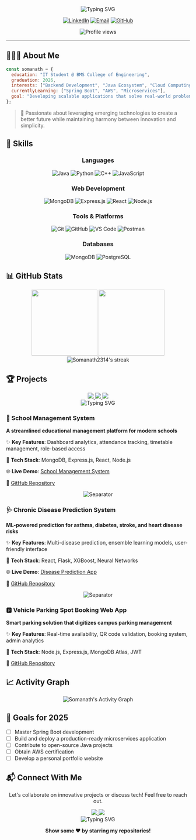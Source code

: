 <div align="center">
  <img src="https://readme-typing-svg.demolab.com?font=Fira+Code&size=32&duration=3000&pause=1000&color=6366F1&center=true&vCenter=true&random=false&width=600&lines=Hi+there%2C+I'm+Somanath+Mikali+%F0%9F%91%8B;Java+Developer+%7C+MERN+Stack;Problem+Solver+%7C+Tech+Enthusiast" alt="Typing SVG" />
  
  <p>
    <a href="https://www.linkedin.com/in/somanath-mikali/"><img src="https://img.shields.io/badge/LinkedIn-0077B5?style=for-the-badge&logo=linkedin&logoColor=white" alt="LinkedIn"></a>
    <a href="mailto:somanath.r.mikali@gmail.com"><img src="https://img.shields.io/badge/Email-D14836?style=for-the-badge&logo=gmail&logoColor=white" alt="Email"></a>
    <a href="https://github.com/Somanath2314"><img src="https://img.shields.io/badge/GitHub-100000?style=for-the-badge&logo=github&logoColor=white" alt="GitHub"></a>
  </p>
  
  <img src="https://komarev.com/ghpvc/?username=Somanath2314&style=flat-square&color=blueviolet" alt="Profile views"/>
  
  <hr/>
</div>

## 👨🏻‍💻 About Me

```javascript
const somanath = {
  education: "IT Student @ BMS College of Engineering",
  graduation: 2026,
  interests: ["Backend Development", "Java Ecosystem", "Cloud Computing", "System Design"],
  currentlyLearning: ["Spring Boot", "AWS", "Microservices"],
  goal: "Developing scalable applications that solve real-world problems"
};
```

> 🌱 Passionate about leveraging emerging technologies to create a better future while maintaining harmony between innovation and simplicity.

## 🚀 Skills

<div align="center">
  
  ### Languages
  ![Java](https://img.shields.io/badge/Java-ED8B00?style=for-the-badge&logo=openjdk&logoColor=white)
  ![Python](https://img.shields.io/badge/Python-3776AB?style=for-the-badge&logo=python&logoColor=white)
  ![C++](https://img.shields.io/badge/C++-00599C?style=for-the-badge&logo=c%2B%2B&logoColor=white)
  ![JavaScript](https://img.shields.io/badge/JavaScript-F7DF1E?style=for-the-badge&logo=javascript&logoColor=black)
  
  ### Web Development
  ![MongoDB](https://img.shields.io/badge/MongoDB-4EA94B?style=for-the-badge&logo=mongodb&logoColor=white)
  ![Express.js](https://img.shields.io/badge/Express.js-000000?style=for-the-badge&logo=express&logoColor=white)
  ![React](https://img.shields.io/badge/React-20232A?style=for-the-badge&logo=react&logoColor=61DAFB)
  ![Node.js](https://img.shields.io/badge/Node.js-339933?style=for-the-badge&logo=nodedotjs&logoColor=white)
  
  ### Tools & Platforms
  ![Git](https://img.shields.io/badge/Git-F05032?style=for-the-badge&logo=git&logoColor=white)
  ![GitHub](https://img.shields.io/badge/GitHub-100000?style=for-the-badge&logo=github&logoColor=white)
  ![VS Code](https://img.shields.io/badge/VS_Code-0078D4?style=for-the-badge&logo=visual%20studio%20code&logoColor=white)
  ![Postman](https://img.shields.io/badge/Postman-FF6C37?style=for-the-badge&logo=Postman&logoColor=white)
  
  ### Databases
  ![MongoDB](https://img.shields.io/badge/MongoDB-4EA94B?style=for-the-badge&logo=mongodb&logoColor=white)
  ![PostgreSQL](https://img.shields.io/badge/PostgreSQL-316192?style=for-the-badge&logo=postgresql&logoColor=white)
  
</div>

## 📊 GitHub Stats

<div align="center">
  <a href="https://github.com/Somanath2314">
    <img height="180em" src="https://github-readme-stats.vercel.app/api?username=Somanath2314&show_icons=true&theme=tokyonight&include_all_commits=true&count_private=true"/>
    <img height="180em" src="https://github-readme-stats.vercel.app/api/top-langs/?username=Somanath2314&layout=compact&langs_count=7&theme=tokyonight"/>
  </a>
</div>

<div align="center">
  <img src="https://github-readme-streak-stats.herokuapp.com/?user=Somanath2314&theme=tokyonight" alt="Somanath2314's streak"/>
</div>

## 🏆 Projects

<div align="center">
  <a href="https://github.com/Visheshpgowda/Hackthon">
    <img src="https://github-readme-stats.vercel.app/api/pin/?username=Visheshpgowda&repo=Hackthon&theme=tokyonight" />
  </a>
  <a href="https://github.com/Somanath2314/disease-prediction-app">
    <img src="https://github-readme-stats.vercel.app/api/pin/?username=Somanath2314&repo=disease-prediction-app&theme=tokyonight" />
  </a>
  <a href="https://github.com/Visheshpgowda/ParkingslotsProject">
    <img src="https://github-readme-stats.vercel.app/api/pin/?username=Visheshpgowda&repo=ParkingslotsProject&theme=tokyonight" />
  </a>
</div>

<div align="center">
  <img src="https://readme-typing-svg.demolab.com?font=Fira+Code&size=24&duration=3000&pause=1000&color=5D8BF4&center=true&vCenter=true&random=false&width=800&lines=Featured+Projects" alt="Typing SVG" />
</div>

### 🏫 School Management System

**A streamlined educational management platform for modern schools**

✨ **Key Features**: Dashboard analytics, attendance tracking, timetable management, role-based access

🔧 **Tech Stack**: MongoDB, Express.js, React, Node.js

🌐 **Live Demo**: [School Management System](https://hackathon-frontend-lime.vercel.app/)

🔗 [GitHub Repository](https://github.com/Visheshpgowda/Hackthon)

<div align="center">
  <img src="https://readme-typing-svg.demolab.com?font=Fira+Code&size=14&duration=3000&pause=1000&color=6366F1&center=true&vCenter=true&random=false&width=800&lines=✧･ﾟ:+*✧･ﾟ:*+:･ﾟ✧*:･ﾟ✧+:･ﾟ✧*:･ﾟ✧+:･ﾟ✧*:･ﾟ✧" alt="Separator" />
</div>

### 🩺 Chronic Disease Prediction System

**ML-powered prediction for asthma, diabetes, stroke, and heart disease risks**

✨ **Key Features**: Multi-disease prediction, ensemble learning models, user-friendly interface

🔧 **Tech Stack**: React, Flask, XGBoost, Neural Networks

🌐 **Live Demo**: [Disease Prediction App](https://disease-prediction-app.vercel.app/)

🔗 [GitHub Repository](https://github.com/Somanath2314/disease-prediction-app)

<div align="center">
  <img src="https://readme-typing-svg.demolab.com?font=Fira+Code&size=14&duration=3000&pause=1000&color=6366F1&center=true&vCenter=true&random=false&width=800&lines=✧･ﾟ:+*✧･ﾟ:*+:･ﾟ✧*:･ﾟ✧+:･ﾟ✧*:･ﾟ✧+:･ﾟ✧*:･ﾟ✧" alt="Separator" />
</div>

### 🅿️ Vehicle Parking Spot Booking Web App

**Smart parking solution that digitizes campus parking management**

✨ **Key Features**: Real-time availability, QR code validation, booking system, admin analytics

🔧 **Tech Stack**: Node.js, Express.js, MongoDB Atlas, JWT

🔗 [GitHub Repository](https://github.com/Visheshpgowda/ParkingslotsProject)

## 📈 Activity Graph

<div align="center">
  <img alt="Somanath's Activity Graph" src="https://github-readme-activity-graph.vercel.app/graph?username=Somanath2314&theme=tokyo-night&hide_border=true" />
</div>

## 🎯 Goals for 2025

- [ ] Master Spring Boot development
- [ ] Build and deploy a production-ready microservices application
- [ ] Contribute to open-source Java projects
- [ ] Obtain AWS certification
- [ ] Develop a personal portfolio website

## 📬 Connect With Me

<div align="center">
  <p>Let's collaborate on innovative projects or discuss tech! Feel free to reach out.</p>
  
  <a href="mailto:somanath.r.mikali@gmail.com">
    <img src="https://img.shields.io/badge/Email-somanath.r.mikali@gmail.com-blue?style=for-the-badge&logo=gmail">
  </a>
  
  <a href="https://www.linkedin.com/in/somanath-mikali/">
    <img src="https://img.shields.io/badge/LinkedIn-Connect-blue?style=for-the-badge&logo=linkedin">
  </a>
</div>

<div align="center">
  <img src="https://readme-typing-svg.demolab.com?font=Fira+Code&size=18&duration=2000&pause=1000&color=6366F1&center=true&vCenter=true&random=false&width=600&lines=Thank+you+for+visiting+my+profile!;Let's+build+something+amazing+together!" alt="Typing SVG" />
  
  <b>Show some ❤️ by starring my repositories!</b>
</div>
